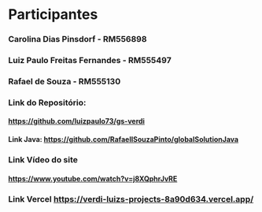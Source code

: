 # Participantes

### Carolina Dias Pinsdorf        - RM556898
### Luiz Paulo Freitas Fernandes  - RM555497
### Rafael de Souza               - RM555130

### Link do Repositório:

#### https://github.com/luizpaulo73/gs-verdi

#### Link Java: https://github.com/RafaellSouzaPinto/globalSolutionJava


### Link Vídeo do site
#### https://www.youtube.com/watch?v=j8XQphrJvRE

### Link Vercel https://verdi-luizs-projects-8a90d634.vercel.app/
